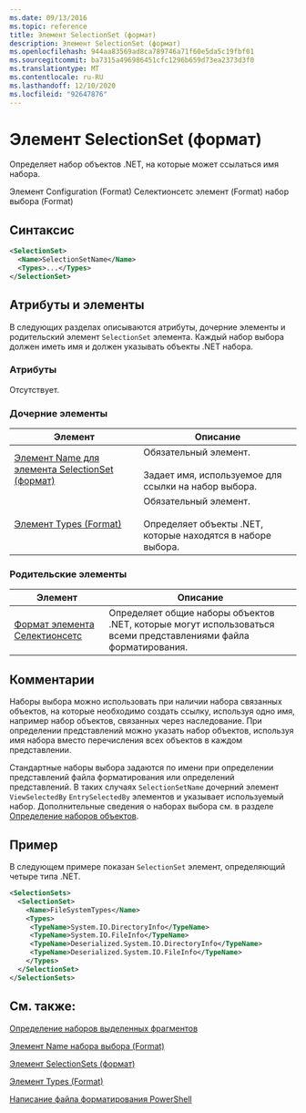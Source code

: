 ```yaml
---
ms.date: 09/13/2016
ms.topic: reference
title: Элемент SelectionSet (формат)
description: Элемент SelectionSet (формат)
ms.openlocfilehash: 944aa83569ad8ca789746a71f60e5da5c19fbf01
ms.sourcegitcommit: ba7315a496986451cfc1296b659d73ea2373d3f0
ms.translationtype: MT
ms.contentlocale: ru-RU
ms.lasthandoff: 12/10/2020
ms.locfileid: "92647876"
---
```

# <a name="selectionset-element-format"></a>Элемент SelectionSet (формат)

Определяет набор объектов .NET, на которые может ссылаться имя набора.

Элемент Configuration (Format) Селектионсетс элемент (Format) набор выбора (Format)

## <a name="syntax"></a>Синтаксис

```xml
<SelectionSet>
  <Name>SelectionSetName</Name>
  <Types>...</Types>
</SelectionSet>
```

## <a name="attributes-and-elements"></a>Атрибуты и элементы

В следующих разделах описываются атрибуты, дочерние элементы и родительский элемент `SelectionSet` элемента. Каждый набор выбора должен иметь имя и должен указывать объекты .NET набора.

### <a name="attributes"></a>Атрибуты

Отсутствует.

### <a name="child-elements"></a>Дочерние элементы

|Элемент|Описание|
|-------------|-----------------|
|[Элемент Name для элемента SelectionSet (формат)](./name-element-for-selectionset-format.md)|Обязательный элемент.<br /><br /> Задает имя, используемое для ссылки на набор выбора.|
|[Элемент Types (Format)](./types-element-for-selectionset-format.md)|Обязательный элемент.<br /><br /> Определяет объекты .NET, которые находятся в наборе выбора.|

### <a name="parent-elements"></a>Родительские элементы

|Элемент|Описание|
|-------------|-----------------|
|[Формат элемента Селектионсетс](./selectionsets-element-format.md)|Определяет общие наборы объектов .NET, которые могут использоваться всеми представлениями файла форматирования.|

## <a name="remarks"></a>Комментарии

Наборы выбора можно использовать при наличии набора связанных объектов, на которые необходимо создать ссылку, используя одно имя, например набор объектов, связанных через наследование. При определении представлений можно указать набор объектов, используя имя набора вместо перечисления всех объектов в каждом представлении.

Стандартные наборы выбора задаются по имени при определении представлений файла форматирования или определений представлений. В таких случаях `SelectionSetName` дочерний элемент `ViewSelectedBy` `EntrySelectedBy` элементов и указывает используемый набор. Дополнительные сведения о наборах выбора см. в разделе [Определение наборов объектов](./defining-selection-sets.md).

## <a name="example"></a>Пример

В следующем примере показан `SelectionSet` элемент, определяющий четыре типа .NET.

```xml
<SelectionSets>
  <SelectionSet>
    <Name>FileSystemTypes</Name>
    <Types>
     <TypeName>System.IO.DirectoryInfo</TypeName>
     <TypeName>System.IO.FileInfo</TypeName>
     <TypeName>Deserialized.System.IO.DirectoryInfo</TypeName>
     <TypeName>Deserialized.System.IO.FileInfo</TypeName>
    </Types>
  </SelectionSet>
</SelectionSets>
```

## <a name="see-also"></a>См. также:

[Определение наборов выделенных фрагментов](./defining-selection-sets.md)

[Элемент Name набора выбора (Format)](./name-element-for-selectionset-format.md)

[Элемент SelectionSets (формат)](./selectionsets-element-format.md)

[Элемент Types (Format)](./types-element-for-selectionset-format.md)

[Написание файла форматирования PowerShell](./writing-a-powershell-formatting-file.md)
